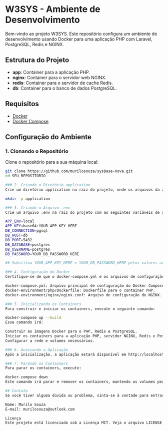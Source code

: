 # W3SYS - Ambiente de Desenvolvimento

Bem-vindo ao projeto W3SYS. Este repositório configura um ambiente de desenvolvimento usando Docker para uma aplicação PHP com Laravel, PostgreSQL, Redis e NGINX.

## Estrutura do Projeto

- **app**: Container para a aplicação PHP.
- **nginx**: Container para o servidor web NGINX.
- **redis**: Container para o servidor de cache Redis.
- **db**: Container para o banco de dados PostgreSQL.

## Requisitos

- [Docker](https://docs.docker.com/get-docker/)
- [Docker Compose](https://docs.docker.com/compose/install/)

## Configuração do Ambiente

### 1. Clonando o Repositório

Clone o repositório para a sua máquina local:

```bash
git clone https://github.com/murilosouza/sysBase-nova.git
cd SEU_REPOSITORIO

### 2. Criando o Diretório application
Crie um diretório application na raiz do projeto, onde os arquivos da aplicação Laravel serão montados:

mkdir -p application

### 3. Criando o Arquivo .env
Crie um arquivo .env na raiz do projeto com as seguintes variáveis de ambiente:

APP_ENV=local
APP_KEY=base64:YOUR_APP_KEY_HERE
DB_CONNECTION=pgsql
DB_HOST=db
DB_PORT=5432
DB_DATABASE=postgres
DB_USERNAME=postgres
DB_PASSWORD=YOUR_DB_PASSWORD_HERE

## Substitua YOUR_APP_KEY_HERE e YOUR_DB_PASSWORD_HERE pelos valores adequados para a sua configuração.

### 4. Configuração do Docker
Certifique-se de que o docker-compose.yml e os arquivos de configuração do Docker estão na raiz do projeto. A estrutura dos arquivos é a seguinte:

docker-compose.yml: Arquivo principal de configuração do Docker Compose.
docker-environment/php/Dockerfile: Dockerfile para o container PHP.
docker-environment/nginx/nginx.conf: Arquivo de configuração do NGINX.

### 5. Inicializando os Containers
Para construir e iniciar os containers, execute o seguinte comando:

docker-compose up --build
Esse comando irá:

Construir as imagens Docker para o PHP, Redis e PostgreSQL.
Iniciar os containers para a aplicação PHP, servidor NGINX, Redis e PostgreSQL.
Configurar a rede e volumes necessários.

### 6. Acessando a Aplicação
Após a inicialização, a aplicação estará disponível em http://localhost:8000.

### 7. Parando os Containers
Para parar os containers, execute:

docker-compose down
Este comando irá parar e remover os containers, mantendo os volumes persistentes.

## Contato
Se você tiver alguma dúvida ou problema, sinta-se à vontade para entrar em contato:

Nome: Murilo Souza
E-mail: murilosouza@outlook.com

Licença
Este projeto está licenciado sob a Licença MIT. Veja o arquivo LICENSE para mais detalhes.